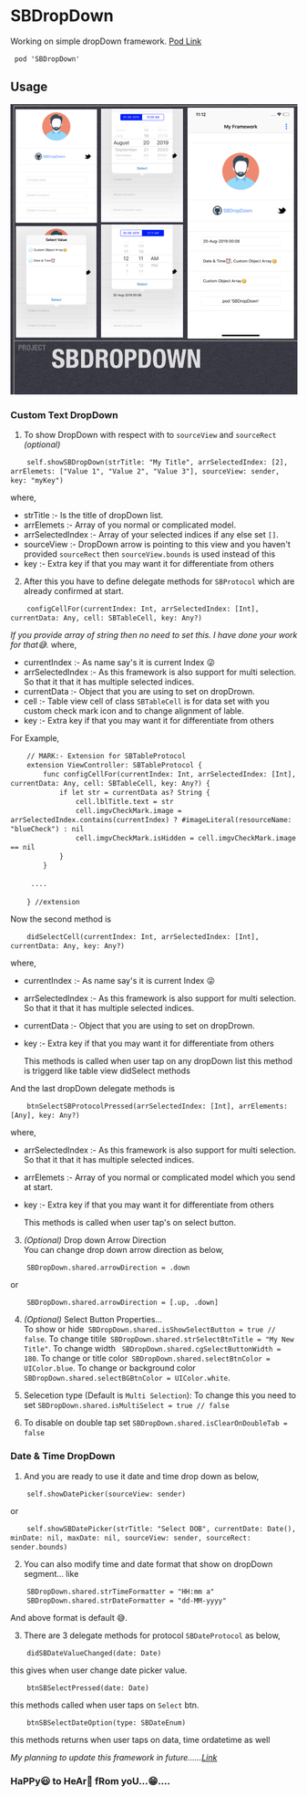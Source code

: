 # SBDropDown
Working on simple dropDown framework.
[Pod Link](https://cocoapods.org/pods/SBDropDown)

     pod 'SBDropDown'

## Usage
![Sample1](https://raw.githubusercontent.com/ShashikantBhadke/SBDropDown/master/Screenshot%202019-08-20%20at%2011.20.24%20PM.png)
### Custom Text DropDown

1) To show DropDown with respect with to ``` sourceView ``` and ``` sourceRect ```  *(optional)* 

``` 
    self.showSBDropDown(strTitle: "My Title", arrSelectedIndex: [2], arrElemets: ["Value 1", "Value 2", "Value 3"], sourceView: sender, key: "myKey")
```
where,
- strTitle :- Is the title of dropDown list.
- arrElemets :- Array of you normal or complicated model.
- arrSelectedIndex :- Array of your selected indices if any else set `[]`.
- sourceView :- DropDown arrow is pointing to this view and you haven't provided  `sourceRect` then `sourceView.bounds` is used instead of this
- key :- Extra key if that you may want it for differentiate from others

2) After this you have to define delegate methods for ``` SBProtocol ``` which are already confirmed at start.
```
    configCellFor(currentIndex: Int, arrSelectedIndex: [Int], currentData: Any, cell: SBTableCell, key: Any?)
```
*If you provide array of string then no need to set this. I have done your work for that😅.*
where,
- currentIndex :- As name say's it is current Index 😜
-  arrSelectedIndex :- As this framework is also support for multi selection. So that it that it has multiple selected indices.
- currentData :- Object that you are using to set on dropDrown. 
- cell :-  Table view cell of class ``` SBTableCell ```  is for data set with you custom check mark icon and to change alignment of lable.
- key :- Extra key if that you may want it for differentiate from others

For Example,

``` 
    // MARK:- Extension for SBTableProtocol
    extension ViewController: SBTableProtocol {
        func configCellFor(currentIndex: Int, arrSelectedIndex: [Int], currentData: Any, cell: SBTableCell, key: Any?) {
            if let str = currentData as? String {
                cell.lblTitle.text = str
                cell.imgvCheckMark.image = arrSelectedIndex.contains(currentIndex) ? #imageLiteral(resourceName: "blueCheck") : nil
                cell.imgvCheckMark.isHidden = cell.imgvCheckMark.image == nil
            }
        }
        
     ....
     
    } //extension
```

Now the second method is
```
    didSelectCell(currentIndex: Int, arrSelectedIndex: [Int], currentData: Any, key: Any?)
```
where,
- currentIndex :- As name say's it is current Index 😜
-  arrSelectedIndex :- As this framework is also support for multi selection. So that it that it has multiple selected indices.
- currentData :- Object that you are using to set on dropDrown. 
- key :- Extra key if that you may want it for differentiate from others

    This methods is called when user tap on any dropDown list this method is triggerd like table view didSelect methods 

And the last dropDown delegate methods is 
```
    btnSelectSBProtocolPressed(arrSelectedIndex: [Int], arrElements: [Any], key: Any?)
```
where,
-  arrSelectedIndex :- As this framework is also support for multi selection. So that it that it has multiple selected indices.
- arrElemets :- Array of you normal or complicated model which you send at start.
- key :- Extra key if that you may want it for differentiate from others

    This methods is called when user tap's on select button.


3) *(Optional)* Drop down Arrow Direction  
    You can change drop down arrow direction as below,
``` 
    SBDropDown.shared.arrowDirection = .down
```
or
       
``` 
    SBDropDown.shared.arrowDirection = [.up, .down]
```

4)  *(Optional)* Select Button Properties...  
To show or hide` SBDropDown.shared.isShowSelectButton = true // false`.
To change titile` SBDropDown.shared.strSelectBtnTitle = "My New Title"`. 
To change width ` SBDropDown.shared.cgSelectButtonWidth = 180`.
To change or title color` SBDropDown.shared.selectBtnColor = UIColor.blue`.
To change or background color` SBDropDown.shared.selectBGBtnColor = UIColor.white`.

5) Selecetion type (Default is `Multi Selection`):
To change this you need to set ` SBDropDown.shared.isMultiSelect = true // false `
    
6) To disable on double tap set ```SBDropDown.shared.isClearOnDoubleTab = false```

### Date & Time DropDown

1) And you are ready to use it date and time drop down as below,
```
    self.showDatePicker(sourceView: sender)
```
or
```
    self.showSBDatePicker(strTitle: "Select DOB", currentDate: Date(), minDate: nil, maxDate: nil, sourceView: sender, sourceRect: sender.bounds)
```
2) You can also modify time and date format that show on dropDown segment... like
```
    SBDropDown.shared.strTimeFormatter = "HH:mm a" 
    SBDropDown.shared.strDateFormatter = "dd-MM-yyyy"
```
And above format is default 😅.

3) There are 3 delegate methods for protocol ```SBDateProtocol``` as below,
```
    didSBDateValueChanged(date: Date)
```
this gives when user change date picker value.

```
    btnSBSelectPressed(date: Date)
```
this methods called when user taps on ```Select``` btn.

``` 
    btnSBSelectDateOption(type: SBDateEnum)
```
this methods returns when user taps on data, time ordatetime as well

*My planning to update this framework in future......[Link](https://github.com/ShashikantBhadke/SBDropDown/blob/master/UpdateLog.md)*

### HaPPy😃 to HeAr🤔 fRom yoU...😁....

